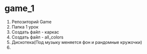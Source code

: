 # game_1
1. Репозиторий Game
2. Папка 1 урок
1. Создать файл - каркас
2. Создать файл - all_colors
3. Дискотека(Под музыку меняется фон и рандомные кружочки)
4. 
 
